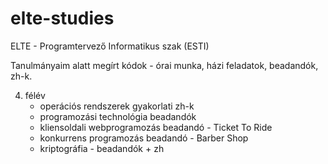 # elte-studies

ELTE - Programtervező Informatikus szak (ESTI)

Tanulmányaim alatt megírt kódok - órai munka, házi feladatok, beadandók, zh-k.

4. félév
   - operációs rendszerek gyakorlati zh-k
   - programozási technológia beadandók
   - kliensoldali webprogramozás beadandó - Ticket To Ride
   - konkurrens programozás beadandó - Barber Shop
   - kriptográfia - beadandók + zh
